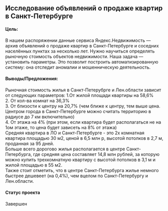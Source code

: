 ## Исследование объявлений о продаже квартир в Санкт-Петербурге

#### Цель:
В нашем распоряжении данные сервиса Яндекс.Недвижимость — архив объявлений о продаже квартир в Санкт-Петербурге и соседних населённых пунктах за несколько лет. Нужно научиться определять рыночную стоимость объектов недвижимости. Наша задача — установить параметры. Это позволит построить автоматизированную систему: она отследит аномалии и мошенническую деятельность.

#### Выводы/Предложения:  
Рыночная стоимость жилья в Санкт-Петерубрге и Лен.области зависит от следующих параметров:
   1.От жилой площади квартиры на 58,6%  
   2. От кол-ва комнат на 36,3%  
   3. От близости к центру на 20,7% (чем ближе к центру, тем выше цена. Центром города в Санкт-Петербурге можно считать территорию в радиусе до 7 км включительно)  
   4. От этажа на 4% (при этом, если квартира будет располагаться не на 1ом этаже, то цена будет зависеть на 8% от этажа)  
Средняя квартира в ЛО и Санкт-Петербурге - это 2х комнатная квартира площадью 30 м2, ценой в 6,5 млн р, высотой потолков в 2,7 м, проданная за 95 дней.  
Больше всего дорогово жилья располагается в центре Санкт-Петербурга, где средняя цена составляет 14,8 млн рублей, за которую можно купить трехкомнатную квартиру с высотой потолков в 3,1 м и жилой площадью в 55 м2.  
Также стоит отметить, что в центре Санкт-Петербурга жилье немного быстрее дешевеет (на 0,4%), чем вцелом по Санкт-Петербургу и Лен.области.  

#### Статус проекта
Завершен
